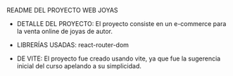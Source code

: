 README DEL PROYECTO WEB JOYAS

- DETALLE DEL PROYECTO: El proyecto consiste en un e-commerce para la venta online de joyas de autor.

- LIBRERÍAS USADAS: react-router-dom

- DE VITE: El proyecto fue creado usando vite, ya que fue la sugerencia inicial del curso apelando a su simplicidad.
